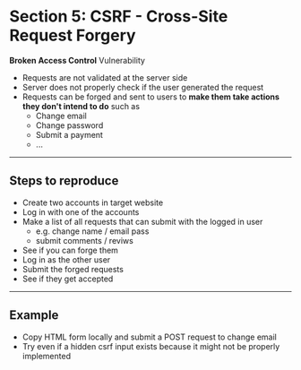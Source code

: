 # Section 5: CSRF - Cross-Site Request Forgery

**Broken Access Control** Vulnerability
- Requests are not validated at the server side
- Server does not properly check if the user generated the request
- Requests can be forged and sent to users to **make them take actions they don't intend to do** such as
  - Change email
  - Change password
  - Submit a payment
  - ...
 
---

## Steps to reproduce

- Create two accounts in target website
- Log in with one of the accounts
- Make a list of all requests that can submit with the logged in user
  - e.g. change name / email pass
  - submit comments / reviws
- See if you can forge them
- Log in as the other user
- Submit the forged requests
- See if they get accepted

---

## Example

- Copy HTML form locally and submit a POST request to change email
- Try even if a hidden csrf input exists because it might not be properly implemented 
